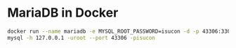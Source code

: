 # MariaDB in Docker
```bash
docker run --name mariadb -e MYSQL_ROOT_PASSWORD=isucon -d -p 43306:3306 mariadb
mysql -h 127.0.0.1 -uroot --port 43306 -pisucon
```

